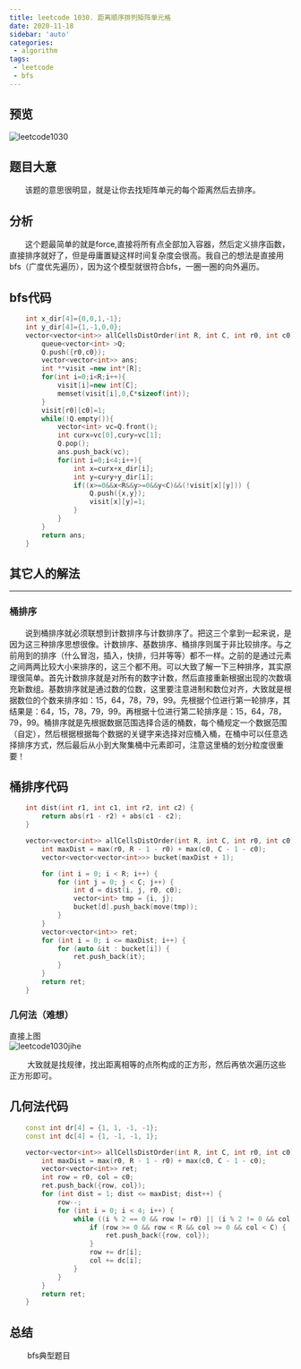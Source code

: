 ```yaml
---
title: leetcode 1030. 距离顺序排列矩阵单元格
date: 2020-11-18
sidebar: 'auto'
categories:
 - algorithm
tags:
 - leetcode
 - bfs
---
```

 ## 预览
<img :src="$withBase('/leetcodeImages/lc1030.png')" alt="leetcode1030">  

## 题目大意  
&emsp;&emsp;该题的意思很明显，就是让你去找矩阵单元的每个距离然后去排序。   
## 分析
&emsp;&emsp;这个题最简单的就是force,直接将所有点全部加入容器，然后定义排序函数，直接排序就好了，但是毋庸置疑这样时间复杂度会很高。我自己的想法是直接用bfs（广度优先遍历），因为这个模型就很符合bfs，一圈一圈的向外遍历。  
## bfs代码  
```cpp
    int x_dir[4]={0,0,1,-1};
    int y_dir[4]={1,-1,0,0};
    vector<vector<int>> allCellsDistOrder(int R, int C, int r0, int c0) {
        queue<vector<int> >Q;
        Q.push({r0,c0});
        vector<vector<int>> ans;
        int **visit =new int*[R];
        for(int i=0;i<R;i++){
            visit[i]=new int[C];
            memset(visit[i],0,C*sizeof(int));
        }
        visit[r0][c0]=1;
        while(!Q.empty()){
            vector<int> vc=Q.front();
            int curx=vc[0],cury=vc[1];
            Q.pop();
            ans.push_back(vc);
            for(int i=0;i<4;i++){
                int x=curx+x_dir[i];
                int y=cury+y_dir[i];
                if((x>=0&&x<R&&y>=0&&y<C)&&(!visit[x][y])) {
                    Q.push({x,y});
                    visit[x][y]=1;
                }
            }
        }
        return ans;
    }
```
  
## 其它人的解法  
- - -
### 桶排序  
&emsp;&emsp;说到桶排序就必须联想到计数排序与计数排序了。把这三个拿到一起来说，是因为这三种排序思想很像。计数排序、基数排序、桶排序则属于非比较排序。与之前用到的排序（什么冒泡，插入，快排，归并等等）都不一样。之前的是通过元素之间两两比较大小来排序的，这三个都不用。可以大致了解一下三种排序，其实原理很简单。首先计数排序就是对所有的数字计数，然后直接重新根据出现的次数填充新数组。基数排序就是通过数的位数，这里要注意进制和数位对齐，大致就是根据数位的个数来排序如：15，64，78，79，99。先根据个位进行第一轮排序，其结果是：64，15，78，79，99。再根据十位进行第二轮排序是：15，64，78，79，99。桶排序就是先根据数据范围选择合适的桶数，每个桶规定一个数据范围（自定），然后根据根据每个数据的关键字来选择对应桶入桶，在桶中可以任意选择排序方式，然后最后从小到大聚集桶中元素即可，注意这里桶的划分粒度很重要！  
## 桶排序代码    
```cpp 
    int dist(int r1, int c1, int r2, int c2) {
        return abs(r1 - r2) + abs(c1 - c2);
    }

    vector<vector<int>> allCellsDistOrder(int R, int C, int r0, int c0) {
        int maxDist = max(r0, R - 1 - r0) + max(c0, C - 1 - c0);
        vector<vector<vector<int>>> bucket(maxDist + 1);

        for (int i = 0; i < R; i++) {
            for (int j = 0; j < C; j++) {
                int d = dist(i, j, r0, c0);
                vector<int> tmp = {i, j};
                bucket[d].push_back(move(tmp));
            }
        }
        vector<vector<int>> ret;
        for (int i = 0; i <= maxDist; i++) {
            for (auto &it : bucket[i]) {
                ret.push_back(it);
            }
        }
        return ret;
    }
```

### 几何法（难想）    
直接上图  
<img :src="$withBase('/leetcodeImages/lc1030jihe.png')" alt="leetcode1030jihe"> 

&emsp;&emsp; 大致就是找规律，找出距离相等的点所构成的正方形，然后再依次遍历这些正方形即可。  
## 几何法代码
```cpp
    const int dr[4] = {1, 1, -1, -1};
    const int dc[4] = {1, -1, -1, 1};

    vector<vector<int>> allCellsDistOrder(int R, int C, int r0, int c0) {
        int maxDist = max(r0, R - 1 - r0) + max(c0, C - 1 - c0);
        vector<vector<int>> ret;
        int row = r0, col = c0;
        ret.push_back({row, col});
        for (int dist = 1; dist <= maxDist; dist++) {
            row--;
            for (int i = 0; i < 4; i++) {
                while ((i % 2 == 0 && row != r0) || (i % 2 != 0 && col != c0)) {
                    if (row >= 0 && row < R && col >= 0 && col < C) {
                        ret.push_back({row, col});
                    }
                    row += dr[i];
                    col += dc[i];
                }
            }
        }
        return ret;
    }
```
## 总结
&emsp;&emsp;  bfs典型题目  

